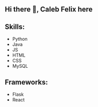## Hi there 👋, Caleb Felix here

<!-- 
 ![Caleb Felix's GitHub stats](https://github-readme-stats.vercel.app/api?username=calebfelix&show_icons=true&theme=react) 


[![Top Langs](https://github-readme-stats.vercel.app/api/top-langs/?username=calebfelix)](https://github.com/anuraghazra/github-readme-stats)   -->



 ## Skills:
+ Python 
+ Java 
+ JS 
+ HTML 
+ CSS 
+ MySQL

 ## Frameworks:
+ Flask 
+ React

<!--
> ## Socials:

[<img src=http://i.imgur.com/0o48UoR.png alt='github' height='26'><b> GitHub</b>](https://github.com/https://github.com/calebfelix)  [<img src='https://cdn.jsdelivr.net/npm/simple-icons@3.0.1/icons/instagram.svg' alt='instagram' height='17'><b> Instagram</b>](https://www.instagram.com/cat10nn/)  [<img src='https://cdn.jsdelivr.net/npm/simple-icons@3.0.1/icons/icloud.svg' alt='website' height='20'> <b> Website</b>](https://calebfelix.github.io/)  

-->
